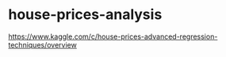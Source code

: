 # house-prices-analysis


https://www.kaggle.com/c/house-prices-advanced-regression-techniques/overview

